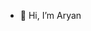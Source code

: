 - 👋 Hi, I’m Aryan


<!---
AshAryan12104/AshAryan12104 is a ✨ special ✨ repository because its `README.md` (this file) appears on your GitHub profile.
You can click the Preview link to take a look at your changes.
--->
